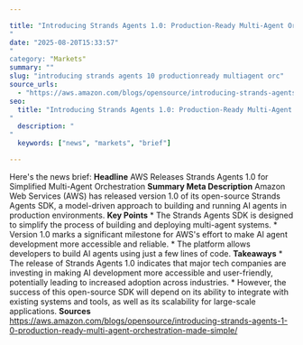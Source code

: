 ```yaml
---

title: "Introducing Strands Agents 1.0: Production-Ready Multi-Agent Orchestration Made Simple'"
date: "2025-08-20T15:33:57""
category: "Markets"
summary: ""
slug: "introducing strands agents 10 productionready multiagent orc"
source_urls:
  - "https://aws.amazon.com/blogs/opensource/introducing-strands-agents-1-0-production-ready-multi-agent-orchestration-made-simple/"
seo:
  title: "Introducing Strands Agents 1.0: Production-Ready Multi-Agent Orchestration Made Simple | Hash n Hedge'"
  description: ""
  keywords: ["news", "markets", "brief"]

---
```

Here's the news brief:  **Headline** AWS Releases Strands Agents 1.0 for Simplified Multi-Agent Orchestration  **Summary Meta Description** Amazon Web Services (AWS) has released version 1.0 of its open-source Strands Agents SDK, a model-driven approach to building and running AI agents in production environments.  **Key Points**  * The Strands Agents SDK is designed to simplify the process of building and deploying multi-agent systems. * Version 1.0 marks a significant milestone for AWS's effort to make AI agent development more accessible and reliable. * The platform allows developers to build AI agents using just a few lines of code.  **Takeaways**  * The release of Strands Agents 1.0 indicates that major tech companies are investing in making AI development more accessible and user-friendly, potentially leading to increased adoption across industries. * However, the success of this open-source SDK will depend on its ability to integrate with existing systems and tools, as well as its scalability for large-scale applications.  **Sources** https://aws.amazon.com/blogs/opensource/introducing-strands-agents-1-0-production-ready-multi-agent-orchestration-made-simple/ 
